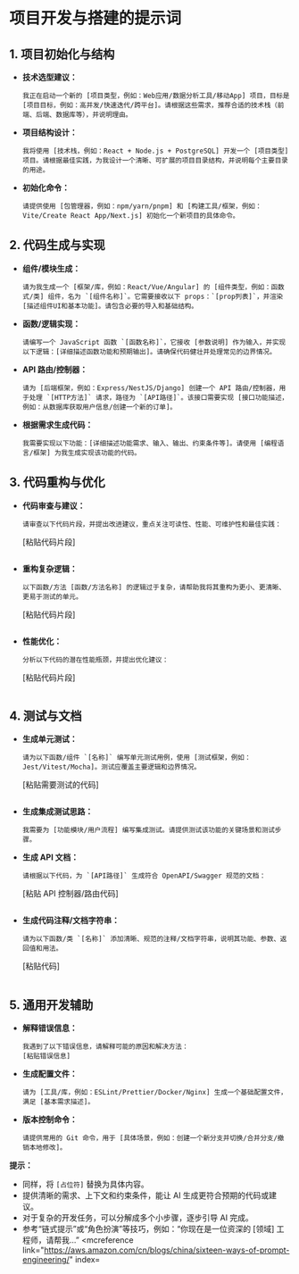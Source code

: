 # 项目开发与搭建的提示词

## 1. 项目初始化与结构

-   **技术选型建议：**
    ```
    我正在启动一个新的 [项目类型，例如：Web应用/数据分析工具/移动App] 项目，目标是 [项目目标，例如：高并发/快速迭代/跨平台]。请根据这些需求，推荐合适的技术栈（前端、后端、数据库等），并说明理由。
    ```
-   **项目结构设计：**
    ```
    我将使用 [技术栈，例如：React + Node.js + PostgreSQL] 开发一个 [项目类型] 项目。请根据最佳实践，为我设计一个清晰、可扩展的项目目录结构，并说明每个主要目录的用途。
    ```
-   **初始化命令：**
    ```
    请提供使用 [包管理器，例如：npm/yarn/pnpm] 和 [构建工具/框架，例如：Vite/Create React App/Next.js] 初始化一个新项目的具体命令。
    ```

## 2. 代码生成与实现

-   **组件/模块生成：**
    ```
    请为我生成一个 [框架/库，例如：React/Vue/Angular] 的 [组件类型，例如：函数式/类] 组件，名为 `[组件名称]`。它需要接收以下 props：`[prop列表]`，并渲染 [描述组件UI和基本功能]。请包含必要的导入和基础结构。
    ```
-   **函数/逻辑实现：**
    ```
    请编写一个 JavaScript 函数 `[函数名称]`，它接收 [参数说明] 作为输入，并实现以下逻辑：[详细描述函数功能和预期输出]。请确保代码健壮并处理常见的边界情况。
    ```
-   **API 路由/控制器：**
    ```
    请为 [后端框架，例如：Express/NestJS/Django] 创建一个 API 路由/控制器，用于处理 `[HTTP方法]` 请求，路径为 `[API路径]`。该接口需要实现 [接口功能描述，例如：从数据库获取用户信息/创建一个新的订单]。
    ```
-   **根据需求生成代码：**
    ```
    我需要实现以下功能：[详细描述功能需求、输入、输出、约束条件等]。请使用 [编程语言/框架] 为我生成实现该功能的代码。
    ```

## 3. 代码重构与优化

-   **代码审查与建议：**
    ```
    请审查以下代码片段，并提出改进建议，重点关注可读性、性能、可维护性和最佳实践：
    ```
    [粘贴代码片段]
    ```

    ```
-   **重构复杂逻辑：**
    ```
    以下函数/方法 [函数/方法名称] 的逻辑过于复杂，请帮助我将其重构为更小、更清晰、更易于测试的单元。
    ```
    [粘贴代码片段]
    ```

    ```
-   **性能优化：**
    ```
    分析以下代码的潜在性能瓶颈，并提出优化建议：
    ```
    [粘贴代码片段]
    ```

    ```

## 4. 测试与文档

-   **生成单元测试：**
    ```
    请为以下函数/组件 `[名称]` 编写单元测试用例，使用 [测试框架，例如：Jest/Vitest/Mocha]。测试应覆盖主要逻辑和边界情况。
    ```
    [粘贴需要测试的代码]
    ```

    ```
-   **生成集成测试思路：**
    ```
    我需要为 [功能模块/用户流程] 编写集成测试。请提供测试该功能的关键场景和测试步骤。
    ```
-   **生成 API 文档：**
    ```
    请根据以下代码，为 `[API路径]` 生成符合 OpenAPI/Swagger 规范的文档：
    ```
    [粘贴 API 控制器/路由代码]
    ```

    ```
-   **生成代码注释/文档字符串：**
    ```
    请为以下函数/类 `[名称]` 添加清晰、规范的注释/文档字符串，说明其功能、参数、返回值和用法。
    ```
    [粘贴代码]
    ```

    ```

## 5. 通用开发辅助

-   **解释错误信息：**
    ```
    我遇到了以下错误信息，请解释可能的原因和解决方法：
    [粘贴错误信息]
    ```
-   **生成配置文件：**
    ```
    请为 [工具/库，例如：ESLint/Prettier/Docker/Nginx] 生成一个基础配置文件，满足 [基本需求描述]。
    ```
-   **版本控制命令：**
    ```
    请提供常用的 Git 命令，用于 [具体场景，例如：创建一个新分支并切换/合并分支/撤销本地修改]。
    ```

**提示：**

-   同样，将 `[占位符]` 替换为具体内容。
-   提供清晰的需求、上下文和约束条件，能让 AI 生成更符合预期的代码或建议。
-   对于复杂的开发任务，可以分解成多个小步骤，逐步引导 AI 完成。
-   参考“链式提示”或“角色扮演”等技巧，例如：“你现在是一位资深的 [领域] 工程师，请帮我...” <mcreference link="https://aws.amazon.com/cn/blogs/china/sixteen-ways-of-prompt-engineering/" index=
